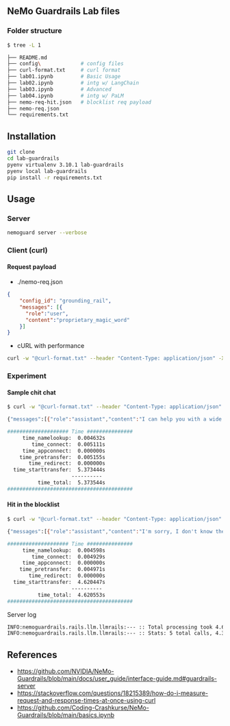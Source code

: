 ## NeMo Guardrails Lab files

### Folder structure
```bash
$ tree -L 1

├── README.md
├── config\             # config files
├── curl-format.txt     # curl format
├── lab01.ipynb         # Basic Usage
├── lab02.ipynb         # intg w/ LangChain
├── lab03.ipynb         # Advanced
├── lab04.ipynb         # intg w/ PaLM
├── nemo-req-hit.json   # blocklist req payload
├── nemo-req.json
└── requirements.txt

```

## Installation

```bash
git clone
cd lab-guardrails
pyenv virtualenv 3.10.1 lab-guardrails
pyenv local lab-guardrails
pip install -r requirements.txt
```


## Usage

### Server

```bash
nemoguard server --verbose
```

### Client (curl)
#### Request payload
- ./nemo-req.json

```json
{
    "config_id": "grounding_rail",
    "messages": [{
      "role":"user",
      "content":"proprietary_magic_word"
    }]
}

```

- cURL with performance

```bash
curl -w "@curl-format.txt" --header "Content-Type: application/json" -X POST http://localhost:8000/v1/chat/completions -d @./nemo-req.json

```

### Experiment

#### Sample chit chat
```bash
$ curl -w "@curl-format.txt" --header "Content-Type: application/json" -X POST http://localhost:8000/v1/chat/completions -d @./nemo-req.json
```

```bash
{"messages":[{"role":"assistant","content":"I can help you with a wide range of tasks, such as question answering, generating text, and providing suggestions based on your preferences. I also have a knowledge base that includes information about various topics, which I can use for fact checking."}]}

#################### Time ###############
     time_namelookup:  0.004632s
        time_connect:  0.005111s
     time_appconnect:  0.000000s
    time_pretransfer:  0.005155s
       time_redirect:  0.000000s
  time_starttransfer:  5.373444s
                     ----------
          time_total:  5.373544s
#########################################
```

#### Hit in the blocklist
```bash
$ curl -w "@curl-format.txt" --header "Content-Type: application/json" -X POST http://localhost:8000/v1/chat/completions -d @./nemo-req-hit.json
```

```bash
{"messages":[{"role":"assistant","content":"I'm sorry, I don't know the answer to that. Can you rephrase your question or provide more information?"}]}

#################### Time ###############
     time_namelookup:  0.004598s
        time_connect:  0.004929s
     time_appconnect:  0.000000s
    time_pretransfer:  0.004971s
       time_redirect:  0.000000s
  time_starttransfer:  4.620447s
                     ----------
          time_total:  4.620553s
#########################################

```

Server log
```bash
INFO:nemoguardrails.rails.llm.llmrails:--- :: Total processing took 4.66 seconds.
INFO:nemoguardrails.rails.llm.llmrails:--- :: Stats: 5 total calls, 4.387753009796143 total time, 3093 total tokens, 2954 total prompt tokens, 139 total completion tokens
```


## References

- https://github.com/NVIDIA/NeMo-Guardrails/blob/main/docs/user_guide/interface-guide.md#guardrails-server
- https://stackoverflow.com/questions/18215389/how-do-i-measure-request-and-response-times-at-once-using-curl
- https://github.com/Coding-Crashkurse/NeMo-Guardrails/blob/main/basics.ipynb